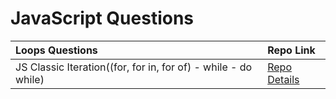 # JavaScript Questions
<table class="table">
  <thead>
    <tr>
      <th align="left" width="80%">Loops Questions</th>
      <th align="left" width="20%">Repo Link</th>
    </tr>
  </thead>
  <tbody>
      <tr>
      <td>JS Classic Iteration((for, for in, for of) - while - do while)</td></td>
      <td><a href="https://github.com/axel-ac/loops-questions" target="_blank">Repo Details</td>
    </tr>
  </tbody>
  </table>
